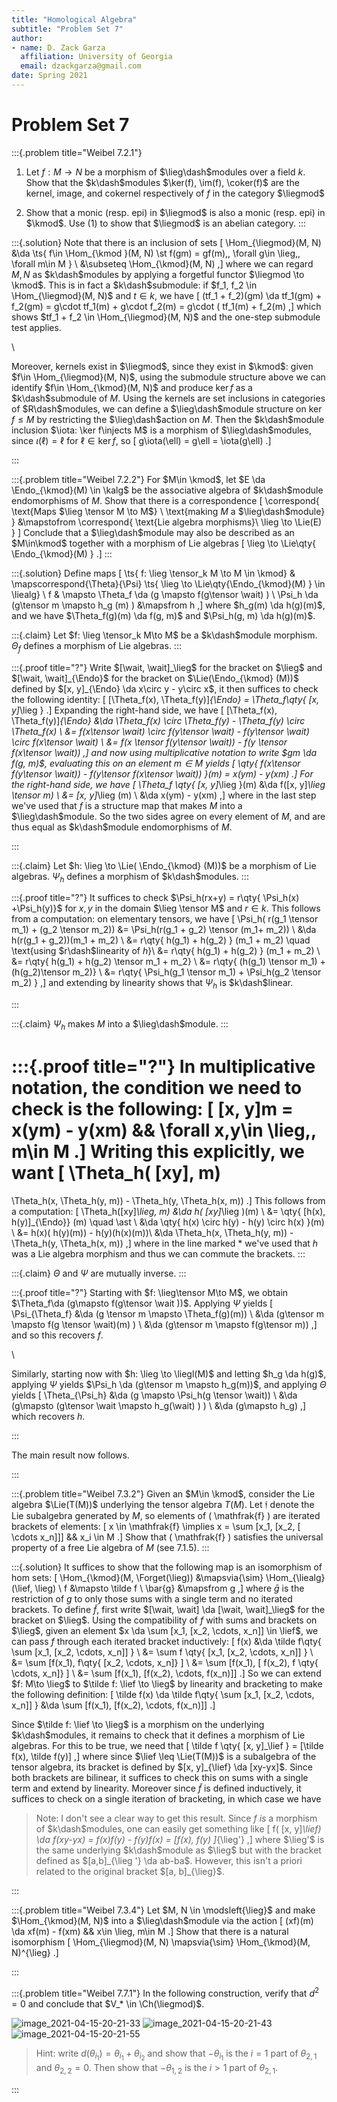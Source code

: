 ```yaml
---
title: "Homological Algebra"
subtitle: "Problem Set 7"
author:
- name: D. Zack Garza
  affiliation: University of Georgia 
  email: dzackgarza@gmail.com 
date: Spring 2021
---
```


# Problem Set 7 

:::{.problem title="Weibel 7.2.1"}
1. Let $f:M\to N$ be a morphism of $\lieg\dash$modules over a field $k$.
  Show that the $k\dash$modules $\ker(f), \im(f), \coker(f)$ are the kernel, image, and cokernel respectively of $f$ in the category $\liegmod$

2. Show that a monic (resp. epi) in $\liegmod$ is also a monic (resp. epi) in $\kmod$.
  Use (1) to show that $\liegmod$ is an abelian category.
:::


:::{.solution}
Note that there is an inclusion of sets
\[
\Hom_{\liegmod}(M, N) 
&\da \ts{ f\in \Hom_{\kmod }(M, N) \st f(gm) = gf(m)\,\, \forall g\in \lieg,\, \forall m\in M } \\
&\subseteq \Hom_{\kmod}(M, N)
,\]
where we can regard $M, N$ as $k\dash$modules by applying a forgetful functor $\liegmod \to \kmod$.
This is in fact a $k\dash$submodule: if $f_1, f_2 \in \Hom_{\liegmod}(M, N)$ and $t\in k$, we have
\[
(tf_1 + f_2)(gm) \da tf_1(gm) + f_2(gm) = g\cdot tf_1(m) + g\cdot f_2(m) = g\cdot ( tf_1(m) + f_2(m)
,\]
which shows $tf_1 + f_2 \in \Hom_{\liegmod}(M, N)$ and the one-step submodule test applies.

\

Moreover, kernels exist in $\liegmod$, since they exist in $\kmod$:
given $f\in \Hom_{\liegmod}(M, N)$, using the submodule structure above we can identify $f\in \Hom_{\kmod}(M, N)$ and produce $\ker f$ as a $k\dash$submodule of $M$.
Using the kernels are set inclusions in categories of $R\dash$modules, we can define a $\lieg\dash$module structure on $\ker f\leq M$ by restricting the $\lieg\dash$action on $M$.
Then the $k\dash$module inclusion $\iota: \ker f\injects M$ is a morphism of $\lieg\dash$modules, since $\iota(\ell) = \ell$ for $\ell\in \ker f$, so
\[
g\iota(\ell) = g\ell = \iota(g\ell)
.\]






:::


:::{.problem title="Weibel 7.2.2"}
For $M\in \kmod$, let $E \da \Endo_{\kmod}(M) \in \kalg$ be the associative algebra of $k\dash$module endomorphisms of $M$.
Show that there is a correspondence
\[
\correspond{
  \text{Maps $\lieg \tensor M \to M$} \\
  \text{making $M$ a $\lieg\dash$module}
}
&\mapstofrom
\correspond{
  \text{Lie algebra morphisms}\\
  \lieg \to \Lie(E)
}
\]
Conclude that a $\lieg\dash$module may also be described as an $M\in\kmod$ together with a morphism of Lie algebras
\[
\lieg \to \Lie\qty{ \Endo_{\kmod}(M) }
.\]
:::


:::{.solution}
Define maps
\[
\ts{ f: \lieg \tensor_k M \to M \in \kmod} &
\mapscorrespond{\Theta}{\Psi} 
\ts{ \lieg \to \Lie\qty{\Endo_{\kmod}(M) } \in \liealg} \\
f & \mapsto \Theta_f \da (g \mapsto f(g\tensor \wait) ) \\
\Psi_h \da (g\tensor m \mapsto h_g (m) ) &\mapsfrom h
,\]
where $h_g(m) \da h(g)(m)$, and we have $\Theta_f(g)(m) \da f(g, m)$ and $\Psi_h(g, m) \da h(g)(m)$.

:::{.claim}
Let $f: \lieg \tensor_k M\to M$ be a $k\dash$module morphism.
$\Theta_f$ defines a morphism of Lie algebras.
:::

:::{.proof title="?"}
Write $[\wait, \wait]_\lieg$ for the bracket on $\lieg$ and $[\wait, \wait]_{\Endo}$ for the bracket on $\Lie(\Endo_{\kmod} (M))$ defined by $[x, y]_{\Endo} \da x\circ y - y\circ x$, it then suffices to check the following identity:
\[
[\Theta_f(x), \Theta_f(y)]_{\Endo} 
= \Theta_f\qty{ [x, y]_\lieg }
.\]
Expanding the right-hand side, we have
\[
[\Theta_f(x), \Theta_f(y)]_{\Endo} 
&\da
\Theta_f(x) \circ \Theta_f(y) - \Theta_f(y) \circ \Theta_f(x) \\
&= f(x\tensor \wait) \circ f(y\tensor \wait) - f(y\tensor \wait) \circ f(x\tensor \wait) \\
&= f(x \tensor f(y\tensor \wait)) - f(y \tensor f(x\tensor  \wait)) 
,\]
and now using multiplicative notation to write $gm \da f(g, m)$, evaluating this on an element $m\in M$ yields
\[
\qty{ f(x\tensor f(y\tensor \wait)) - f(y\tensor f(x\tensor \wait)) }(m) = x(ym) - y(xm)
.\]
For the right-hand side, we have
\[
\Theta_f \qty{ [x, y]_\lieg }(m)
&\da f([x, y]_\lieg \tensor m) \\
&= [x, y]_\lieg (m) \\
&\da x(ym) - y(xm)
,\]
where in the last step we've used that $f$ is a structure map that makes $M$ into a $\lieg\dash$module.
So the two sides agree on every element of $M$, and are thus equal as $k\dash$module endomorphisms of $M$.

:::

:::{.claim}
Let $h: \lieg \to \Lie( \Endo_{\kmod} (M))$ be a morphism of Lie algebras.
$\Psi_h$ defines a morphism of $k\dash$modules.
:::

:::{.proof title="?"}
It suffices to check $\Psi_h(rx+y) = r\qty{ \Psi_h(x) +\Psi_h(y)}$ for $x, y$ in the domain $\lieg \tensor M$ and $r\in k$.
This follows from a computation: on elementary tensors, we have
\[
\Psi_h( r(g_1 \tensor m_1) +  (g_2 \tensor m_2))
&= \Psi_h(r(g_1 + g_2) \tensor (m_1+ m_2)) \\
&\da h(r(g_1 + g_2))(m_1 + m_2) \\
&= r\qty{ h(g_1) + h(g_2) } (m_1 + m_2) \quad \text{using $r\dash$linearity of $h$}\\
&= r\qty{ h(g_1) + h(g_2) } (m_1 + m_2) \\
&= r\qty{ h(g_1) + h(g_2) \tensor m_1 + m_2} \\
&= r\qty{ (h(g_1) \tensor m_1) + (h(g_2)\tensor m_2)} \\
&= r\qty{ \Psi_h(g_1 \tensor m_1) + \Psi_h(g_2 \tensor m_2) }
,\]
and extending by linearity shows that $\Psi_h$ is $k\dash$linear.

:::

:::{.claim}
$\Psi_h$ makes $M$ into a $\lieg\dash$module.
:::

:::{.proof title="?"}
In multiplicative notation, the condition we need to check is the following:
\[
[x, y]m = x(ym) - y(xm) && \forall x,y\in \lieg,\, m\in M
.\]
Writing this explicitly, we want
\[
\Theta_h( [xy], m) 
= 
\Theta_h(x, \Theta_h(y, m)) - \Theta_h(y, \Theta_h(x, m))
.\]
This follows from a computation: 
\[
\Theta_h([xy]_\lieg, m) 
&\da h( [xy]_\lieg )(m) \\
&= \qty{ [h(x), h(y)]_{\Endo}} (m) \quad \ast \\
&\da \qty{ h(x) \circ h(y) - h(y) \circ h(x) }(m) \\
&= h(x)( h(y)(m)) - h(y)(h(x)(m))\\
&\da \Theta_h(x, \Theta_h(y, m)) - \Theta_h(y, \Theta_h(x, m))
,\]
where in the line marked $\ast$ we've used that $h$ was a Lie algebra morphism and thus we can commute the brackets.
:::

:::{.claim}
$\Theta$ and $\Psi$ are mutually inverse.
:::

:::{.proof title="?"}
Starting with $f: \lieg\tensor M\to M$, we obtain $\Theta_f\da (g\mapsto f(g\tensor \wait ))$.
Applying $\Psi$ yields 
\[
\Psi_{\Theta_f} 
&\da (g \tensor m \mapsto \Theta_f(g)(m)) \\
&\da (g\tensor m \mapsto f(g \tensor \wait)(m) ) \\
&\da (g\tensor m \mapsto f(g\tensor  m))
,\]
and so this recovers $f$.

\

Similarly, starting now with $h: \lieg \to \liegl(M)$ and letting $h_g \da h(g)$, applying $\Psi$ yields $\Psi_h \da (g\tensor m \mapsto h_g(m))$, and applying $\Theta$ yields 
\[
\Theta_{\Psi_h} 
&\da (g \mapsto \Psi_h(g \tensor \wait)) \\
&\da (g\mapsto (g\tensor \wait \mapsto h_g(\wait) ) ) \\
&\da (g\mapsto h_g) 
,\]
which recovers $h$.

:::

The main result now follows.

:::


:::{.problem title="Weibel 7.3.2"}
Given an $M\in \kmod$, consider the Lie algebra $\Lie(T(M))$ underlying the tensor algebra $T(M)$.
Let $\mathfrak{f}$ denote the Lie subalgebra generated by $M$, so elements of \( \mathfrak{f}  \) are iterated brackets of elements: 
\[
x \in \mathfrak{f} \implies x = \sum [x_1\, [x_2\, [ \cdots x_n]]] && x_i \in M
.\]
Show that \( \mathfrak{f}  \) satisfies the universal property of a free Lie algebra of $M$ (see 7.1.5).
:::

:::{.solution}
It suffices to show that the following map is an isomorphism of hom sets:
\[
\Hom_{\kmod}(M, \Forget(\lieg)) &\mapsvia{\sim} \Hom_{\liealg}(\lief, \lieg) \\
f &\mapsto \tilde f \\
\bar{g} &\mapsfrom g
,\]
where $\bar g$ is the restriction of $g$ to only those sums with a single term and no iterated brackets.
To define $\tilde f$, first write $[\wait, \wait] \da [\wait, \wait]_\lieg$ for the bracket on $\lieg$. 
Using the compatibility of $f$ with sums and brackets on $\lieg$, given an element $x \da \sum [x_1, [x_2, \cdots, x_n]] \in \lief$, we can pass $f$ through each iterated bracket inductively:
\[
f(x) 
&\da \tilde f\qty{ \sum [x_1, [x_2, \cdots, x_n]] } \\
&= \sum f \qty{ [x_1, [x_2, \cdots, x_n]] } \\
&= \sum [f(x_1), f\qty{ [x_2, \cdots, x_n]} ]  \\
&= \sum [f(x_1),  [ f(x_2), f \qty{ \cdots, x_n]} ]  \\
&= \sum [f(x_1), [f(x_2), \cdots, f(x_n)]] 
.\]
So we can extend $f: M\to \lieg$ to $\tilde f: \lief \to \lieg$ by linearity and bracketing to make the following definition:
\[
\tilde f(x) \da \tilde f\qty{ \sum [x_1, [x_2, \cdots, x_n]] }
&\da 
\sum [f(x_1), [f(x_2), \cdots, f(x_n)]] 
.\]


Since $\tilde f: \lief \to \lieg$ is a morphism on the underlying $k\dash$modules, it remains to check that it defines a morphism of Lie algebras.
For this to be true, we need that
\[
\tilde f \qty{ [x, y]_\lief } = [\tilde f(x), \tilde f(y)]
,\]
where since $\lief \leq \Lie(T(M))$ is a subalgebra of the tensor algebra, its bracket is defined by $[x, y]_{\lief} \da [xy-yx]$.
Since both brackets are bilinear, it suffices to check this on sums with a single term and extend by linearity.
Moreover since $\tilde f$ is defined inductively, it suffices to check on a single iteration of bracketing, in which case we have

> Note: I don't see a clear way to get this result.
> Since $f$ *is* a morphism of $k\dash$modules, one can easily get something like
\[
f( [x, y]_\lief) \da f(xy-yx) = f(x)f(y) - f(y)f(x) = [f(x), f(y) ]_{\lieg'}
,\]
> where $\lieg'$ is the same underlying $k\dash$module as $\lieg$ but with the bracket defined as $[a,b]_{\lieg '} \da ab-ba$.
> However, this isn't a priori related to the original bracket $[a, b]_{\lieg}$.


:::


:::{.problem title="Weibel 7.3.4"}
Let $M, N \in \modsleft{\lieg}$ and make $\Hom_{\kmod}(M, N)$ into a $\lieg\dash$module via the action
\[
(xf)(m) \da xf(m) - f(xm) && x\in \lieg, m\in M
.\]
Show that there is a natural isomorphism
\[
\Hom_{\liegmod}(M, N) \mapsvia{\sim} \Hom_{\kmod}(M, N)^{\lieg}
.\]

:::

:::{.problem title="Weibel 7.7.1"}
In the following construction, verify that $d^2 = 0$ and conclude that $V_* \in \Ch(\liegmod)$.

![image_2021-04-15-20-21-33](figures/image_2021-04-15-20-21-33.png)
![image_2021-04-15-20-21-43](figures/image_2021-04-15-20-21-43.png)
![image_2021-04-15-20-21-55](figures/image_2021-04-15-20-21-55.png)

> Hint: write $d(\theta_{i_1}) = \theta_{i_1} + \theta_{i_2}$ and show that $-\theta_{i_1}$ is the $i=1$ part of $\theta_{2, 1}$ and $\theta_{2, 2} = 0$.
> Then show that $-\theta_{1, 2}$ is the $i>1$ part of $\theta_{2, 1}$.

:::
